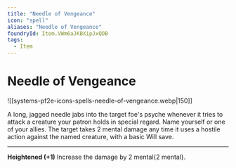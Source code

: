 ```yaml
---
title: "Needle of Vengeance"
icon: "spell"
aliases: "Needle of Vengeance"
foundryId: Item.VWm6aJKBXipJxQDB
tags:
  - Item
---
```


# Needle of Vengeance
![[systems-pf2e-icons-spells-needle-of-vengeance.webp|150]]

A long, jagged needle jabs into the target foe's psyche whenever it tries to attack a creature your patron holds in special regard. Name yourself or one of your allies. The target takes 2 mental damage any time it uses a hostile action against the named creature, with a basic Will save.

* * *

**Heightened (+1)** Increase the damage by 2 mental{2 mental}.

